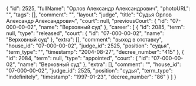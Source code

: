 {
    "id": 2525,
    "fullName": "Орлов Александр Александрович",
    "photoURL": "",
    "tags": [],
    "comment": "",
    "layout": "judge",
    "title": "Судья Орлов Александр Александрович",
    "court": null,
    "previousCourt": {
        "id": "07-000-00-02",
        "name": "Верховный суд"
    },
    "career": [
        {
            "id": 2085,
            "term": null,
            "type": "released",
            "court": {
                "id": "07-000-00-02",
                "name": "Верховный суд"
            },
            "extra": [],
            "comment": "выход в отставку",
            "house_id": "07-000-00-02",
            "judge_id": 2525,
            "position": "судья",
            "term_type": "",
            "timestamp": "2004-08-27",
            "decree_number": "415"
        },
        {
            "id": 2084,
            "term": null,
            "type": "appointed",
            "court": {
                "id": "07-000-00-02",
                "name": "Верховный суд"
            },
            "extra": [],
            "comment": "",
            "house_id": "07-000-00-02",
            "judge_id": 2525,
            "position": "судья",
            "term_type": "indefinitely",
            "timestamp": "1997-01-23",
            "decree_number": "86"
        }
    ]
}